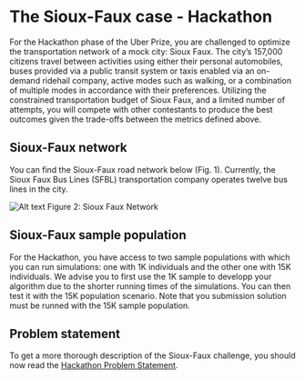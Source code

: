# The Sioux-Faux case - Hackathon

For the Hackathon phase of the Uber Prize, you are challenged to optimize the transportation network of a mock city: Sioux Faux. The city’s 157,000 citizens travel between activities using either their personal automobiles, buses provided via a public transit system or taxis enabled via an on-demand ridehail company, active modes such as walking, or a combination of multiple modes in accordance with their preferences. Utilizing the constrained transportation budget of Sioux Faux, and a limited number of attempts, you will compete with other contestants to produce the best outcomes given the trade-offs between the metrics defined above.

## Sioux-Faux network
You can find the Sioux-Faux road network below (Fig. 1). Currently, the Sioux Faux Bus Lines (SFBL) transportation company  operates twelve bus lines in the city.

![Alt text](https://github.com/vgolfier/Uber-Prize-Starter-Kit/blob/master/Images/SiouxFaux_Network.png)
Figure 2: Sioux Faux Network

## Sioux-Faux sample population
For the Hackathon, you have access to two sample populations with which you can run simulations: one with 1K individuals and the other one with 15K individuals. We advise you to first use the 1K sample to developp your algorithm due to the shorter running times of the simulations. You can then test it with the 15K population scenario. Note that you submission solution must be runned with the 15K sample population.

## Problem statement 
To get a more thorough description of the Sioux-Faux challenge, you should now read the [Hackathon Problem Statement](**!!!LINK!!!!**).

